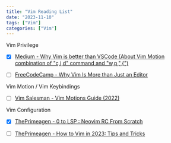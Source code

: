 ```yaml
---
title: "Vim Reading List"
date: "2023-11-10"
tags: ["Vim"]
categories: ["Vim"]
---
```


Vim Privilege

-   [x] [Medium - Why Vim is better than VSCode (About Vim Motion combination of "c,i,d" command and "w,p,",{")](https://sean-warman.medium.com/why-vim-is-better-than-vscode-d09e2355eb37)

-   [ ] [FreeCodeCamp - Why Vim Is More than Just an Editor](https://www.freecodecamp.org/news/vim-language-and-motions-explained/)



Vim Motion / Vim Keybindings

-   [ ] [Vim Salesman - Vim Motions Guide (2022)](https://www.youtube.com/watch?v=hsFnJgmLOLk)



Vim Configuration

-   [x] [ThePrimeagen - 0 to LSP : Neovim RC From Scratch](https://www.youtube.com/watch?v=w7i4amO_zaE&t=1s)

-   [ ] [ThePrimeagen - How to Vim in 2023: Tips and Tricks](https://www.youtube.com/watch?v=FrMRyXtiJkc)